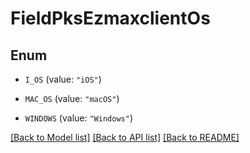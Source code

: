 # FieldPksEzmaxclientOs

## Enum


* `I_OS` (value: `"iOS"`)

* `MAC_OS` (value: `"macOS"`)

* `WINDOWS` (value: `"Windows"`)


[[Back to Model list]](../README.md#documentation-for-models) [[Back to API list]](../README.md#documentation-for-api-endpoints) [[Back to README]](../README.md)


